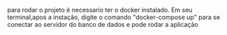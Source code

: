para rodar o projeto é necessario ter o docker instalado.
Em seu terminal,apos a instação, digite o comando "docker-compose up" para se conectar ao servidor do banco de dados e pode rodar a aplicação
